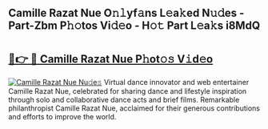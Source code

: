 ## Camille Razat Nue O𝚗𝚕yf𝚊ns L𝚎a𝚔ed N𝚞𝚍es - Part-Zbm P𝚑𝚘tos Vi𝚍𝚎o - H𝚘𝚝 Part L𝚎a𝚔s i8MdQ

# <h2><a href="http://kf7978.oniu.top/?m=Camille+Razat+Nue">🔗👉 🔴 Camille Razat Nue P𝚑ot𝚘𝚜 V𝚒d𝚎o</a></h2>

[![Camille Razat Nue Nu𝚍e𝚜](https://i.imgur.com/0qMVB7G.gif)](http://kf7978.oniu.top/?m=Camille+Razat+Nue)
Virtual dance innovator and web entertainer Camille Razat Nue, celebrated for sharing dance and lifestyle inspiration through solo and collaborative dance acts and brief films. Remarkable philanthropist Camille Razat Nue, acclaimed for their generous contributions and efforts to improve the world.  
